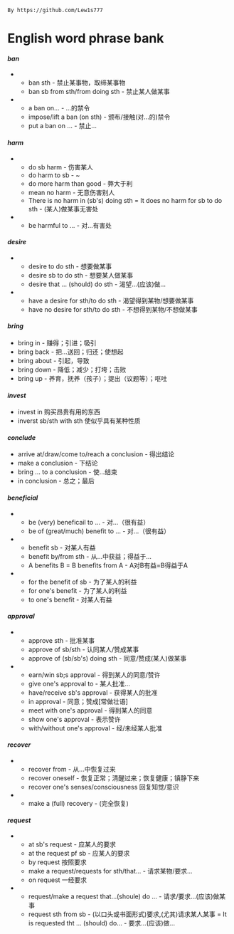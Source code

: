 ```
By https://github.com/Lew1s777
```
# English word phrase bank
#### _ban_ ####
-
  - ban sth - 禁止某事物，取缔某事物
  - ban sb from sth/from doing sth - 禁止某人做某事
-
  - a ban on... - ...的禁令
  - impose/lift a ban (on sth) - 颁布/接触(对...的)禁令
  - put a ban on ... - 禁止...

#### _harm_ ####
-
  - do sb harm - 伤害某人
  - do harm to sb - ~
  - do more harm than good - 弊大于利
  - mean no harm - 无意伤害别人
  - There is no harm in (sb's) doing sth = It does no harm for sb to do sth - (某人)做某事无害处
-
  -  be harmful to ... - 对...有害处

#### _desire_ ####
-
  - desire to do sth - 想要做某事
  - desire sb to do sth - 想要某人做某事
  - desire that ... (should) do sth - 渴望...(应该)做...
- 
  - have a desire for sth/to do sth - 渴望得到某物/想要做某事
  - have no desire for sth/to do sth - 不想得到某物/不想做某事

#### _bring_ ####
- bring in - 赚得；引进；吸引
- bring back - 把...送回；归还；使想起
- bring about - 引起，导致
- bring down - 降低；减少；打垮；击败
- bring up - 养育，抚养（孩子）；提出（议题等）；呕吐

#### _invest_ ####
- invest in 购买昂贵有用的东西
- inverst sb/sth with sth 使似乎具有某种性质

#### _conclude_ ####
- arrive at/draw/come to/reach a conclusion - 得出结论
- make a conclusion - 下结论
- bring ... to a conclusion - 使...结束
- in conclusion - 总之；最后

#### _beneficial_ ####
-
  - be (very) beneficail to ... - 对...（很有益）
  - be of (great/much) benefit to ... - 对...（很有益）
-
  - benefit sb - 对某人有益
  - benefit by/from sth - 从...中获益；得益于...
  - A benefits B = B benefits from A - A对B有益=B得益于A
-
  - for the benefit of sb - 为了某人的利益
  - for one's benefit - 为了某人的利益
  - to one's benefit - 对某人有益

#### _approval_ ####
-
  - approve sth - 批准某事
  - approve of sb/sth - 认同某人/赞成某事
  - approve of (sb/sb's) doing sth - 同意/赞成(某人)做某事
-
  - earn/win sb;s approval - 得到某人的同意/赞许
  - give one's approval to - 某人批准...
  - have/receive sb's approval - 获得某人的批准
  - in approval - 同意；赞成[常做壮语]
  - meet with one's approval - 得到某人的同意
  - show one's approval - 表示赞许
  - with/without one's approval - 经/未经某人批准

#### _recover_ ####
-
  - recover from - 从...中恢复过来
  - recover oneself - 恢复正常；清醒过来；恢复健康；镇静下来
  - recover one's senses/consciousness 回复知觉/意识
-
  - make a (full) recovery - (完全恢复)

#### _request_ ####
-
  - at sb's request - 应某人的要求
  - at the request pf sb - 应某人的要求
  - by request 按照要求
  - make a request/requests for sth/that... - 请求某物/要求...
  - on request 一经要求
-
  - request/make a request that...(shoule) do ... - 请求/要求...(应该)做某事
  - request sth from sb - (以口头或书面形式)要求,(尤其)请求某人某事
  = It is requested tht ... (should) do... - 要求...(应该)做...

